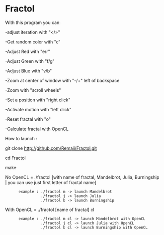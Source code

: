 # Fractol

With this program you can:

-adjust iteration with "</>"

-Get random color with "c"

-Adjust Red with "e/r"

-Adjust Green with "f/g"

-Adjust Blue with "v/b"

-Zoom at center of window with "-/+" left of backspace

-Zoom with "scroll wheels"

-Set a position with "right click"

-Activate motion with "left click"

-Reset fractal with "o"

-Calculate fractal with OpenCL

How to launch :

git clone http://github.com/Remaii/Fractol.git

cd Fractol

make

No OpenCL = ./fractol [with name of fractal, Mandelbrot, Julia, Burningship | you can use just first letter of fractal name]

          example : ./fractol m -> launch Mandelbrot
                    ./fractol j -> launch Julia
                    ./fractol b -> launch Burningship

With OpenCL = ./fractol [name of fractal] cl

          example : ./fractol m cl -> launch Mandelbrot with OpenCL
                    ./fractol j cl -> launch Julia with OpenCL
                    ./fractol b cl -> launch Burningship with OpenCL

